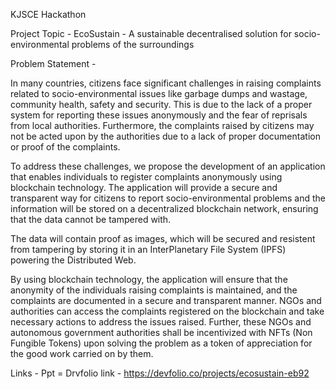 KJSCE Hackathon

Project Topic - EcoSustain - A sustainable decentralised solution for socio-environmental problems of the surroundings

Problem Statement - 

In many countries, citizens face significant challenges in raising complaints related to socio-environmental issues like garbage dumps and wastage, community health, safety and security. This is due to the lack of a proper system for reporting these issues anonymously and the fear of reprisals from local authorities. Furthermore, the complaints raised by citizens may not be acted upon by the authorities due to a lack of proper documentation or proof of the complaints.

To address these challenges, we propose the development of an application that enables individuals to register complaints anonymously using blockchain technology. The application will provide a secure and transparent way for citizens to report socio-environmental problems and the information will be stored on a decentralized blockchain network, ensuring that the data cannot be tampered with.

The data will contain proof as images, which will be secured and resistent from tampering by storing it in an InterPlanetary File System (IPFS) powering the Distributed Web.

By using blockchain technology, the application will ensure that the anonymity of the individuals raising complaints is maintained, and the complaints are documented in a secure and transparent manner. NGOs and authorities can access the complaints registered on the blockchain and take necessary actions to address the issues raised. Further, these NGOs and autonomous government authorities shall be incentivized with NFTs (Non Fungible Tokens) upon solving the problem as a token of appreciation for the good work carried on by them.

Links - 
Ppt = 
Drvfolio link - https://devfolio.co/projects/ecosustain-eb92 